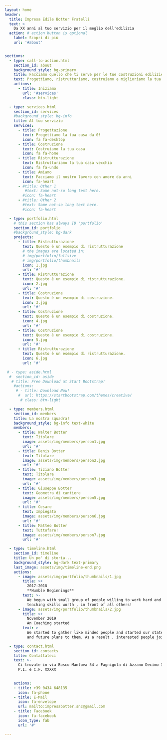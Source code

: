 ```yaml
---
layout: home
header:
  title: Impresa Edile Botter Fratelli 
  text: >
    Da XX anni al tuo servizio per il meglio dell'edilizia
  action: # action button is optional
    label: Scopri di più
    url: '#about'


sections:
  - type: call-to-action.html
    section_id: about
    background_style: bg-primary
    title: Facciamo quello che ti serve per le tue costruzioni edilizie
    text: Progettiamo, ristrutturiamo, costruiamo e miglioriamo la tua casa!
    actions:
      - title: Iniziamo
        url: '#services'
        class: btn-light

  - type: services.html
    section_id: services
    #background_style: bg-info
    title: Al tuo servizio
    services:
      - title: Progettazione
        text: Progettiamo la tua casa da 0!
        icon: fa fa-desktop
      - title: Costruzione
        text: Costruiamo la tua casa
        icon: fa fa-home
      - title: Ristrutturazione
        text: Ristrutturiamo la tua casa vecchia
        icon: fa fa-undo
      - title: Amiamo
        text: Facciamo il nostro lavoro con amore da anni
        icon: fa-heart
      - #title: Other 1
         #text: Some not-so long text here.
        #icon: fa-heart
      - #title: Other 2
        #text: Some not-so long text here.
        #icon: fa-heart

  - type: portfolio.html
    # this section has always ID 'portfolio'
    section_id: portfolio
    #background_style: bg-dark
    projects:
      - title: Ristrutturazione
        text: Questo è un esempio di ristrutturazione
        # the images are located in:
        # img/portfolio/fullsize
        # img/portfolio/thumbnails
        icon: 1.jpg
        url: '#'
      - title: Ristrutturazione
        text: Questo è un esempio di ristrutturazione.
        icon: 2.jpg
        url: '#'
      - title: Costruzione
        text: Questo è un esempio di costruzione.
        icon: 3.jpg
        url: '#'
      - title: Costruzione
        text: Questo è un esempio di costruzione.
        icon: 4.jpg
        url: '#'
      - title: Costruzione
        text: Questo è un esempio di costruzione.
        icon: 5.jpg
        url: '#'
      - title: Ristrutturazione
        text: Questo è un esempio di ristrutturazione.
        icon: 6.jpg
        url: '#'

 # - type: aside.html
  #  section_id: aside
   # title: Free Download at Start Bootstrap!
    #actions:
     # - title: Download Now!
      #  url: https://startbootstrap.com/themes/creative/
       # class: btn-light

  - type: members.html
    section_id: members
    title: La nostra squadra!
    background_style: bg-info text-white
    members:
      - title: Walter Botter
        text: Titolare
        image: assets/img/members/person1.jpg
        url: '#'
      - title: Denis Botter
        text: Titolare
        image: assets/img/members/person2.jpg
        url: '#'
      - title: Tiziano Botter
        text: Titolare
        image: assets/img/members/person3.jpg
        url: '#'
      - title: Giuseppe Botter
        text: Geometra di cantiere
        image: assets/img/members/person5.jpg
        url: '#'
      - title: Cesare
        text: Impiegato
        image: assets/img/members/person6.jpg
        url: '#'
      - title: Matteo Botter
        text: Tuttofare!
        image: assets/img/members/person7.jpg
        url: '#'

  - type: timeline.html
    section_id: timeline
    title: Un po' di storia...
    background_style: bg-dark text-primary
    last_image: assets/img/timeline-end.png
    actions:
      - image: assets/img/portfolio/thumbnails/1.jpg
        title: >+
          2017-2018
          **Humble Beginnings**
        text: >-
          We begun with small group of people willing to work hard and make our
          teaching skills worth , in front of all others!
      - image: assets/img/portfolio/thumbnails/2.jpg
        title: >+
          November 2019
          An Coaching started
        text: >-
          We started to gather like minded people and started our stategies
          and future plans to them. As a result , interested people joined us!

  - type: contact.html
    section_id: contacts
    title: Contattateci
    text: >-
      Ci trovate in via Bosco Mantova 54 a Fagnigola di Azzano Decimo 33082 (PN)       
      P.I. e C.F. XXXXX
      

    actions:
    - title: +39 0434 648135 
      icon: fa-phone
    - title: E-Mail
      icon: fa-envelope
      url: mailto:impresabotter.snc@gmail.com
    - title: Facebook
      icon: fa-facebook
      icon_type: fab
      url: '#'

---
```

